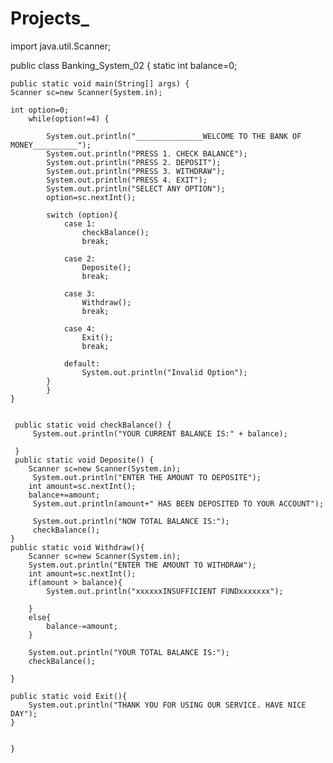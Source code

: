 # Projects_

import java.util.Scanner;

public class Banking_System_02
{
    static int balance=0;

    public static void main(String[] args) {
    Scanner sc=new Scanner(System.in);

    int option=0;
        while(option!=4) {

            System.out.println("_______________WELCOME TO THE BANK OF MONEY__________");
            System.out.println("PRESS 1. CHECK BALANCE");
            System.out.println("PRESS 2. DEPOSIT");
            System.out.println("PRESS 3. WITHDRAW");
            System.out.println("PRESS 4. EXIT");
            System.out.println("SELECT ANY OPTION");
            option=sc.nextInt();

            switch (option){
                case 1:
                    checkBalance();
                    break;

                case 2:
                    Deposite();
                    break;

                case 3:
                    Withdraw();
                    break;

                case 4:
                    Exit();
                    break;

                default:
                    System.out.println("Invalid Option");
            }
            }
    }


     public static void checkBalance() {
         System.out.println("YOUR CURRENT BALANCE IS:" + balance);

     }
     public static void Deposite() {
        Scanner sc=new Scanner(System.in);
         System.out.println("ENTER THE AMOUNT TO DEPOSITE");
        int amount=sc.nextInt();
        balance+=amount;
         System.out.println(amount+" HAS BEEN DEPOSITED TO YOUR ACCOUNT");

         System.out.println("NOW TOTAL BALANCE IS:");
         checkBalance();
    }
    public static void Withdraw(){
        Scanner sc=new Scanner(System.in);
        System.out.println("ENTER THE AMOUNT TO WITHDRAW");
        int amount=sc.nextInt();
        if(amount > balance){
            System.out.println("xxxxxxINSUFFICIENT FUNDxxxxxxx");

        }
        else{
            balance-=amount;
        }

        System.out.println("YOUR TOTAL BALANCE IS:");
        checkBalance();

    }

    public static void Exit(){
        System.out.println("THANK YOU FOR USING OUR SERVICE. HAVE NICE DAY");
    }


    }




